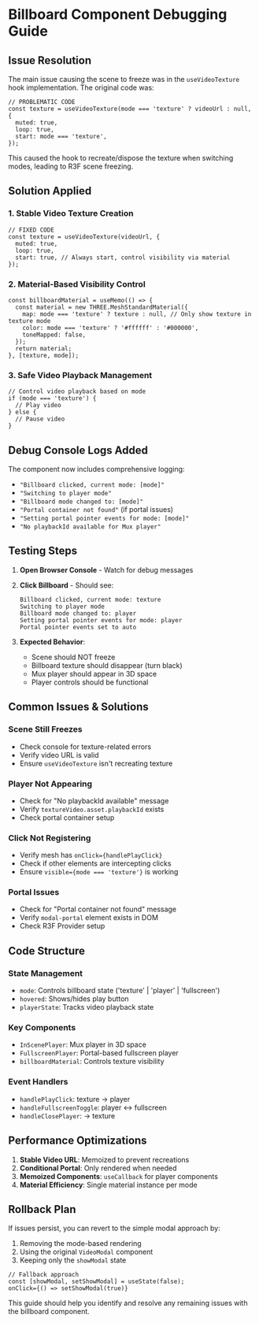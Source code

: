 # Billboard Component Debugging Guide

## Issue Resolution

The main issue causing the scene to freeze was in the `useVideoTexture` hook implementation. The original code was:

```tsx
// PROBLEMATIC CODE
const texture = useVideoTexture(mode === 'texture' ? videoUrl : null, {
  muted: true,
  loop: true,
  start: mode === 'texture',
});
```

This caused the hook to recreate/dispose the texture when switching modes, leading to R3F scene freezing.

## Solution Applied

### 1. Stable Video Texture Creation

```tsx
// FIXED CODE
const texture = useVideoTexture(videoUrl, {
  muted: true,
  loop: true,
  start: true, // Always start, control visibility via material
});
```

### 2. Material-Based Visibility Control

```tsx
const billboardMaterial = useMemo(() => {
  const material = new THREE.MeshStandardMaterial({
    map: mode === 'texture' ? texture : null, // Only show texture in texture mode
    color: mode === 'texture' ? '#ffffff' : '#000000',
    toneMapped: false,
  });
  return material;
}, [texture, mode]);
```

### 3. Safe Video Playback Management

```tsx
// Control video playback based on mode
if (mode === 'texture') {
  // Play video
} else {
  // Pause video
}
```

## Debug Console Logs Added

The component now includes comprehensive logging:

- `"Billboard clicked, current mode: [mode]"`
- `"Switching to player mode"`
- `"Billboard mode changed to: [mode]"`
- `"Portal container not found"` (if portal issues)
- `"Setting portal pointer events for mode: [mode]"`
- `"No playbackId available for Mux player"`

## Testing Steps

1. **Open Browser Console** - Watch for debug messages
2. **Click Billboard** - Should see:

   ```
   Billboard clicked, current mode: texture
   Switching to player mode
   Billboard mode changed to: player
   Setting portal pointer events for mode: player
   Portal pointer events set to auto
   ```

3. **Expected Behavior**:
   - Scene should NOT freeze
   - Billboard texture should disappear (turn black)
   - Mux player should appear in 3D space
   - Player controls should be functional

## Common Issues & Solutions

### Scene Still Freezes

- Check console for texture-related errors
- Verify video URL is valid
- Ensure `useVideoTexture` isn't recreating texture

### Player Not Appearing

- Check for "No playbackId available" message
- Verify `textureVideo.asset.playbackId` exists
- Check portal container setup

### Click Not Registering

- Verify mesh has `onClick={handlePlayClick}`
- Check if other elements are intercepting clicks
- Ensure `visible={mode === 'texture'}` is working

### Portal Issues

- Check for "Portal container not found" message
- Verify `modal-portal` element exists in DOM
- Check R3F Provider setup

## Code Structure

### State Management

- `mode`: Controls billboard state ('texture' | 'player' | 'fullscreen')
- `hovered`: Shows/hides play button
- `playerState`: Tracks video playback state

### Key Components

- `InScenePlayer`: Mux player in 3D space
- `FullscreenPlayer`: Portal-based fullscreen player
- `billboardMaterial`: Controls texture visibility

### Event Handlers

- `handlePlayClick`: texture → player
- `handleFullscreenToggle`: player ↔ fullscreen
- `handleClosePlayer`: → texture

## Performance Optimizations

1. **Stable Video URL**: Memoized to prevent recreations
2. **Conditional Portal**: Only rendered when needed
3. **Memoized Components**: `useCallback` for player components
4. **Material Efficiency**: Single material instance per mode

## Rollback Plan

If issues persist, you can revert to the simple modal approach by:

1. Removing the mode-based rendering
2. Using the original `VideoModal` component
3. Keeping only the `showModal` state

```tsx
// Fallback approach
const [showModal, setShowModal] = useState(false);
onClick={() => setShowModal(true)}
```

This guide should help you identify and resolve any remaining issues with the billboard component.

